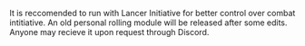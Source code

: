 It is reccomended to run with Lancer Initiative for better control over combat intitiative. An old personal rolling module will be released after some edits. Anyone may recieve it upon request through Discord.